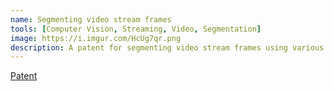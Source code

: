 ```yaml
---
name: Segmenting video stream frames
tools: [Computer Vision, Streaming, Video, Segmentation]
image: https://i.imgur.com/HcUg7qr.png
description: A patent for segmenting video stream frames using various CV techniques
---
```


[Patent](https://patents.google.com/patent/US20210012114A1)
